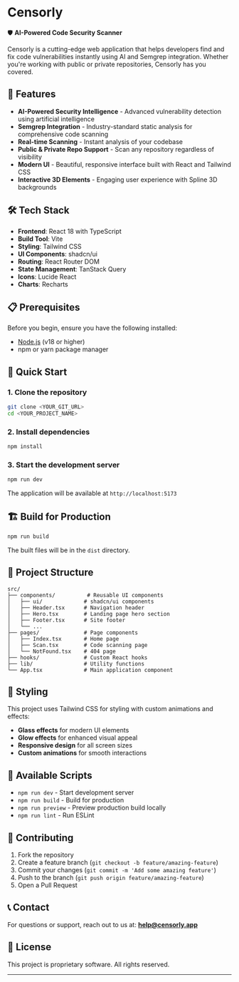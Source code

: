 
# Censorly

🛡️ **AI-Powered Code Security Scanner**

Censorly is a cutting-edge web application that helps developers find and fix code vulnerabilities instantly using AI and Semgrep integration. Whether you're working with public or private repositories, Censorly has you covered.

## 🚀 Features

- **AI-Powered Security Intelligence** - Advanced vulnerability detection using artificial intelligence
- **Semgrep Integration** - Industry-standard static analysis for comprehensive code scanning
- **Real-time Scanning** - Instant analysis of your codebase
- **Public & Private Repo Support** - Scan any repository regardless of visibility
- **Modern UI** - Beautiful, responsive interface built with React and Tailwind CSS
- **Interactive 3D Elements** - Engaging user experience with Spline 3D backgrounds

## 🛠️ Tech Stack

- **Frontend**: React 18 with TypeScript
- **Build Tool**: Vite
- **Styling**: Tailwind CSS
- **UI Components**: shadcn/ui
- **Routing**: React Router DOM
- **State Management**: TanStack Query
- **Icons**: Lucide React
- **Charts**: Recharts

## 📋 Prerequisites

Before you begin, ensure you have the following installed:
- [Node.js](https://nodejs.org/) (v18 or higher)
- npm or yarn package manager

## 🚀 Quick Start

### 1. Clone the repository

```bash
git clone <YOUR_GIT_URL>
cd <YOUR_PROJECT_NAME>
```

### 2. Install dependencies

```bash
npm install
```

### 3. Start the development server

```bash
npm run dev
```

The application will be available at `http://localhost:5173`

## 🏗️ Build for Production

```bash
npm run build
```

The built files will be in the `dist` directory.

## 📁 Project Structure

```
src/
├── components/          # Reusable UI components
│   ├── ui/             # shadcn/ui components
│   ├── Header.tsx      # Navigation header
│   ├── Hero.tsx        # Landing page hero section
│   ├── Footer.tsx      # Site footer
│   └── ...
├── pages/              # Page components
│   ├── Index.tsx       # Home page
│   ├── Scan.tsx        # Code scanning page
│   └── NotFound.tsx    # 404 page
├── hooks/              # Custom React hooks
├── lib/                # Utility functions
└── App.tsx             # Main application component
```

## 🎨 Styling

This project uses Tailwind CSS for styling with custom animations and effects:

- **Glass effects** for modern UI elements
- **Glow effects** for enhanced visual appeal
- **Responsive design** for all screen sizes
- **Custom animations** for smooth interactions

## 🔧 Available Scripts

- `npm run dev` - Start development server
- `npm run build` - Build for production
- `npm run preview` - Preview production build locally
- `npm run lint` - Run ESLint

## 🤝 Contributing

1. Fork the repository
2. Create a feature branch (`git checkout -b feature/amazing-feature`)
3. Commit your changes (`git commit -m 'Add some amazing feature'`)
4. Push to the branch (`git push origin feature/amazing-feature`)
5. Open a Pull Request

## 📞 Contact

For questions or support, reach out to us at: **help@censorly.app**

## 📄 License

This project is proprietary software. All rights reserved.

---
